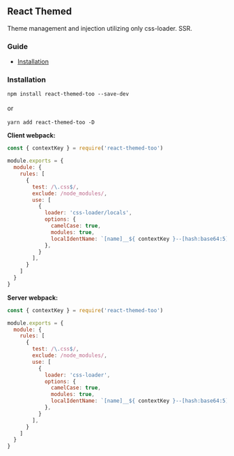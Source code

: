 ## React Themed

Theme management and injection utilizing only css-loader. SSR.

### Guide
- [Installation](#Installation)

### Installation  
`npm install react-themed-too --save-dev`
<br/>  
or  
<br/>
`yarn add react-themed-too -D`

**Client webpack:**
```js
const { contextKey } = require('react-themed-too')

module.exports = {
  module: {
    rules: [
      {
        test: /\.css$/,
        exclude: /node_modules/,
        use: [
          {
            loader: 'css-loader/locals',
            options: {
              camelCase: true,
              modules: true,
              localIdentName: `[name]__${ contextKey }--[hash:base64:5]`,
            },
          }
        ],
      }
    ]
  }
}
```

**Server webpack:**
```js
const { contextKey } = require('react-themed-too')

module.exports = {
  module: {
    rules: [
      {
        test: /\.css$/,
        exclude: /node_modules/,
        use: [
          {
            loader: 'css-loader',
            options: {
              camelCase: true,
              modules: true,
              localIdentName: `[name]__${ contextKey }--[hash:base64:5]`,
            },
          }
        ],
      }
    ]
  }
}
```
